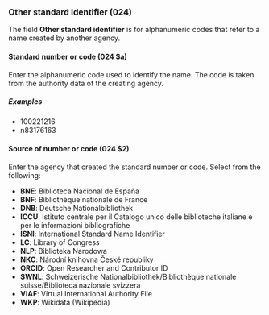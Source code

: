 ### Other standard identifier (024)

The field **Other standard identifier** is for alphanumeric codes that refer to a name created by another agency.

#### Standard number or code (024 $a)  

Enter the alphanumeric code used to identify the name. The code is taken from the authority data of the creating agency.

##### Examples  

- 100221216  
- n83176163

#### Source of number or code (024 $2)  

Enter the agency that created the standard number or code. Select from the following:  

- **BNE**: Biblioteca Nacional de España  
- **BNF**: Bibliothèque nationale de France  
- **DNB**: Deutsche Nationalbibliothek  
- **ICCU**: Istituto centrale per il Catalogo unico delle biblioteche italiane e per le informazioni bibliografiche  
- **ISNI**: International Standard Name Identifier  
- **LC**: Library of Congress  
- **NLP**: Biblioteka Narodowa  
- **NKC**: Národní knihovna České republiky  
- **ORCID**: Open Researcher and Contributor ID     
- **SWNL**: Schweizerische Nationalbibliothek/Bibliothèque nationale suisse/Biblioteca nazionale svizzera  
- **VIAF**: Virtual International Authority   File  
- **WKP**: Wikidata (Wikipedia)  
